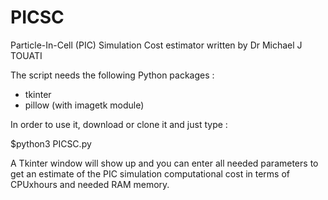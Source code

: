 # PICSC
Particle-In-Cell (PIC) Simulation Cost estimator
written by Dr Michael J TOUATI 

The script needs the following Python packages :

- tkinter
- pillow (with imagetk module)

In order to use it, download or clone it and just type :

$python3 PICSC.py

A Tkinter window will show up and you can enter all needed parameters to get an estimate of the PIC simulation computational cost in terms of CPUxhours and needed RAM memory.
